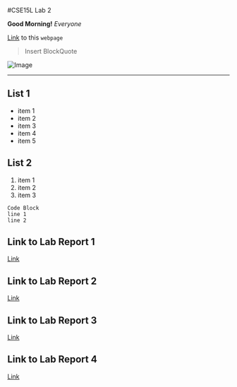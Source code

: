 #CSE15L Lab 2

**Good Morning!** *Everyone*


[Link](https://mrreganwang.github.io/cse15l-lab-reports/) to this `webpage`

> Insert BlockQuote

![Image](https://ucsdnews.ucsd.edu/news_uploads/Resized_Geisel_Library_08.31.jpg)

---

## List 1
  * item 1
  * item 2
  * item 3
  * item 4
  * item 5

## List 2
  1. item 1
  2. item 2
  3. item 3


```
Code Block
line 1
line 2
```

## Link to Lab Report 1
[Link](https://mrreganwang.github.io/cse15l-lab-reports/lab-report-1-week-2)

## Link to Lab Report 2
[Link](https://mrreganwang.github.io/cse15l-lab-reports/lab-report-2-week-4)

## Link to Lab Report 3
[Link](https://mrreganwang.github.io/cse15l-lab-reports/lab-report-3-week-6)

## Link to Lab Report 4
[Link](https://mrreganwang.github.io/cse15l-lab-reports/lab-report-4-week-8)